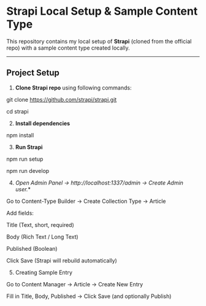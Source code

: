 # Strapi Local Setup & Sample Content Type

This repository contains my local setup of **Strapi** (cloned from the official repo) with a sample content type created locally.

---

## Project Setup

1. **Clone Strapi repo**
   using following commands:
   
git clone https://github.com/strapi/strapi.git

cd strapi

2. **Install dependencies**

  npm install

3. **Run Strapi**

  npm run setup
  
  npm run develop


4. *Open Admin Panel → http://localhost:1337/admin → Create Admin user.**

Go to Content-Type Builder → Create Collection Type → Article

Add fields:

Title (Text, short, required)

Body (Rich Text / Long Text)

Published (Boolean)

Click Save (Strapi will rebuild automatically)

5. Creating Sample Entry

Go to Content Manager → Article → Create New Entry

Fill in Title, Body, Published → Click Save (and optionally Publish)

